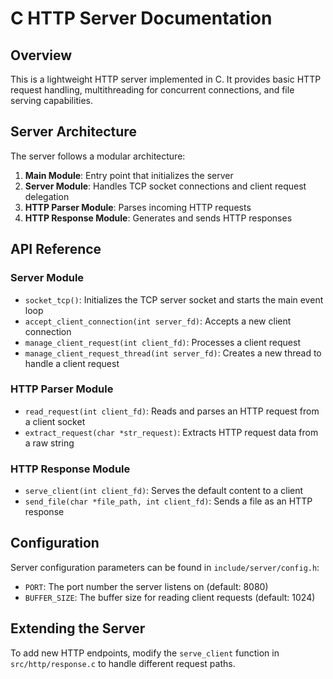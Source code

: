 # C HTTP Server Documentation

## Overview

This is a lightweight HTTP server implemented in C. It provides basic HTTP request handling, multithreading for concurrent connections, and file serving capabilities.

## Server Architecture

The server follows a modular architecture:

1. **Main Module**: Entry point that initializes the server
2. **Server Module**: Handles TCP socket connections and client request delegation
3. **HTTP Parser Module**: Parses incoming HTTP requests
4. **HTTP Response Module**: Generates and sends HTTP responses

## API Reference

### Server Module

-   `socket_tcp()`: Initializes the TCP server socket and starts the main event loop
-   `accept_client_connection(int server_fd)`: Accepts a new client connection
-   `manage_client_request(int client_fd)`: Processes a client request
-   `manage_client_request_thread(int server_fd)`: Creates a new thread to handle a client request

### HTTP Parser Module

-   `read_request(int client_fd)`: Reads and parses an HTTP request from a client socket
-   `extract_request(char *str_request)`: Extracts HTTP request data from a raw string

### HTTP Response Module

-   `serve_client(int client_fd)`: Serves the default content to a client
-   `send_file(char *file_path, int client_fd)`: Sends a file as an HTTP response

## Configuration

Server configuration parameters can be found in `include/server/config.h`:

-   `PORT`: The port number the server listens on (default: 8080)
-   `BUFFER_SIZE`: The buffer size for reading client requests (default: 1024)

## Extending the Server

To add new HTTP endpoints, modify the `serve_client` function in `src/http/response.c` to handle different request paths.
